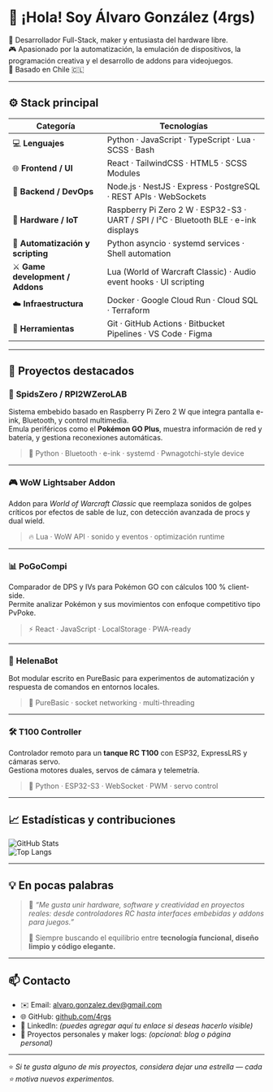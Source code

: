 # 👋 ¡Hola! Soy Álvaro González (4rgs)

🧠 Desarrollador Full-Stack, maker y entusiasta del hardware libre.  
🎮 Apasionado por la automatización, la emulación de dispositivos, la programación creativa y el desarrollo de addons para videojuegos.  
📍 Basado en Chile 🇨🇱  

---

## ⚙️ Stack principal

| Categoría | Tecnologías |
|------------|-------------|
| 💻 **Lenguajes** | Python · JavaScript · TypeScript · Lua · SCSS · Bash |
| 🌐 **Frontend / UI** | React · TailwindCSS · HTML5 · SCSS Modules |
| 🔧 **Backend / DevOps** | Node.js · NestJS · Express · PostgreSQL · REST APIs · WebSockets |
| 🧩 **Hardware / IoT** | Raspberry Pi Zero 2 W · ESP32-S3 · UART / SPI / I²C · Bluetooth BLE · e-ink displays |
| 🧪 **Automatización y scripting** | Python asyncio · systemd services · Shell automation |
| ⚔️ **Game development / Addons** | Lua (World of Warcraft Classic) · Audio event hooks · UI scripting |
| ☁️ **Infraestructura** | Docker · Google Cloud Run · Cloud SQL · Terraform |
| 🧰 **Herramientas** | Git · GitHub Actions · Bitbucket Pipelines · VS Code · Figma |

---

## 🚀 Proyectos destacados

### 🧩 **SpidsZero / RPI2WZeroLAB**
Sistema embebido basado en Raspberry Pi Zero 2 W que integra pantalla e-ink, Bluetooth, y control multimedia.  
Emula periféricos como el **Pokémon GO Plus**, muestra información de red y batería, y gestiona reconexiones automáticas.  
> 🐍 Python · Bluetooth · e-ink · systemd · Pwnagotchi-style device

---

### 🎮 **WoW Lightsaber Addon**
Addon para *World of Warcraft Classic* que reemplaza sonidos de golpes críticos por efectos de sable de luz, con detección avanzada de procs y dual wield.  
> 🔥 Lua · WoW API · sonido y eventos · optimización runtime

---

### 📊 **PoGoCompi**
Comparador de DPS y IVs para Pokémon GO con cálculos 100 % client-side.  
Permite analizar Pokémon y sus movimientos con enfoque competitivo tipo PvPoke.  
> ⚡ React · JavaScript · LocalStorage · PWA-ready

---

### 🤖 **HelenaBot**
Bot modular escrito en PureBasic para experimentos de automatización y respuesta de comandos en entornos locales.  
> 💬 PureBasic · socket networking · multi-threading

---

### 🛠️ **T100 Controller**
Controlador remoto para un **tanque RC T100** con ESP32, ExpressLRS y cámaras servo.  
Gestiona motores duales, servos de cámara y telemetría.  
> 🧠 Python · ESP32-S3 · WebSocket · PWM · servo control

---

## 📈 Estadísticas y contribuciones

![GitHub Stats](https://github-readme-stats.vercel.app/api?username=4rgs&show_icons=true&theme=tokyonight&hide_border=true&bg_color=00000000)  
![Top Langs](https://github-readme-stats.vercel.app/api/top-langs/?username=4rgs&layout=compact&theme=tokyonight&hide_border=true&bg_color=00000000)

---

## 💡 En pocas palabras

> 🧩 *“Me gusta unir hardware, software y creatividad en proyectos reales: desde controladores RC hasta interfaces embebidas y addons para juegos.”*  
>  
> 🎯 Siempre buscando el equilibrio entre **tecnología funcional, diseño limpio y código elegante.**

---

## 📫 Contacto

- ✉️ Email: alvaro.gonzalez.dev@gmail.com
- 🌐 GitHub: [github.com/4rgs](https://github.com/4rgs)
- 💼 LinkedIn: *(puedes agregar aquí tu enlace si deseas hacerlo visible)*
- 🧠 Proyectos personales y maker logs: *(opcional: blog o página personal)*

---

⭐️ *Si te gusta alguno de mis proyectos, considera dejar una estrella — cada ⭐ motiva nuevos experimentos.*
